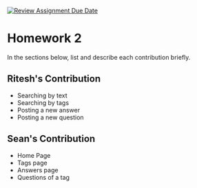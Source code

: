 [![Review Assignment Due Date](https://classroom.github.com/assets/deadline-readme-button-24ddc0f5d75046c5622901739e7c5dd533143b0c8e959d652212380cedb1ea36.svg)](https://classroom.github.com/a/j9ojsjqY)
# Homework 2

In the sections below, list and describe each contribution briefly.

## Ritesh's Contribution
* Searching by text
* Searching by tags
* Posting a new answer
* Posting a new question

## Sean's Contribution
* Home Page
* Tags page
* Answers page
* Questions of a tag